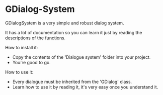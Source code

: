 # GDialog-System

GDialogSystem is a very simple and robust dialog system.

It has a lot of documentation so you can learn it just by reading the descriptions
of the functions.

How to install it:
- Copy the contents of the 'Dialogue system' folder into your project.
- You're good to go.

How to use it:
- Every dialogue must be inherited from the 'GDialog' class.
- Learn how to use it by reading it, it's very easy once you understand it.
